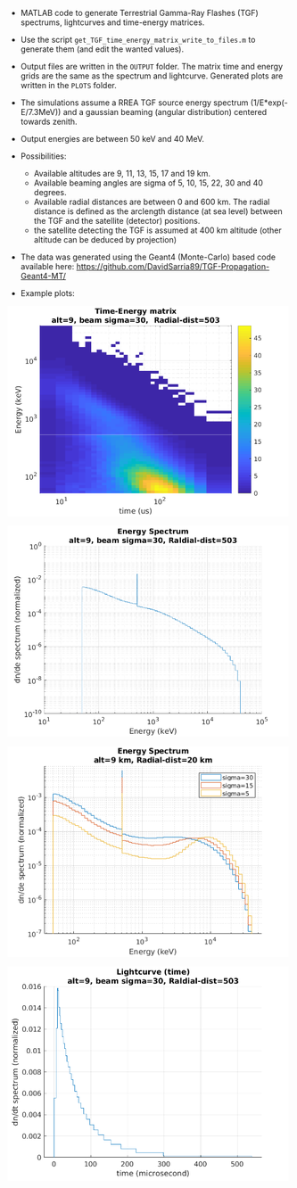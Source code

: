 * MATLAB code to generate Terrestrial Gamma-Ray Flashes (TGF) spectrums, lightcurves and time-energy matrices.
* Use the script `get_TGF_time_energy_matrix_write_to_files.m` to generate them (and edit the wanted values).
* Output files are written in the `OUTPUT` folder. The matrix time and energy grids are the same as the spectrum and lightcurve. Generated plots are written in the `PLOTS` folder.
* The simulations assume a RREA TGF source energy spectrum (1/E*exp(-E/7.3MeV)) and a gaussian beaming (angular distribution) centered towards zenith.
* Output energies are between 50 keV and 40 MeV.
* Possibilities:
  * Available altitudes are 9, 11, 13, 15, 17 and 19 km. 
  * Available beaming angles are sigma of 5, 10, 15, 22, 30 and 40 degrees.
  * Available radial distances are between 0 and 600 km. The radial distance is defined as the arclength distance (at sea level) between the TGF and the satellite (detector) positions.
  * the satellite detecting the TGF is assumed at 400 km altitude (other altitude can be deduced by projection)
* The data was generated using the Geant4 (Monte-Carlo) based code available here: 
https://github.com/DavidSarria89/TGF-Propagation-Geant4-MT/


* Example plots:

![Time_energy_matrix_example](./PLOTS/matrix_9_30_503.png)

![Spectrum_example](./PLOTS/energy_spec_9_30_503.png)

![Spectrum_example2](./PLOTS/comparison_beam_9_km.png)

![Lightcurve_example](./PLOTS/time_spec_9_30_503.png)
